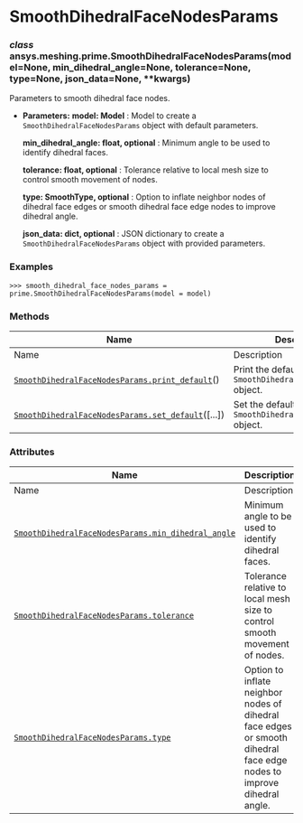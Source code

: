 # SmoothDihedralFaceNodesParams

<a id="ansys.meshing.prime.SmoothDihedralFaceNodesParams"></a>

### *class* ansys.meshing.prime.SmoothDihedralFaceNodesParams(model=None, min_dihedral_angle=None, tolerance=None, type=None, json_data=None, \*\*kwargs)

Parameters to smooth dihedral face nodes.

* **Parameters:**
  **model: Model**
  : Model to create a `SmoothDihedralFaceNodesParams` object with default parameters.

  **min_dihedral_angle: float, optional**
  : Minimum angle to be used to identify dihedral faces.

  **tolerance: float, optional**
  : Tolerance relative to local mesh size to control smooth movement of nodes.

  **type: SmoothType, optional**
  : Option to inflate neighbor nodes of dihedral face edges or smooth dihedral face edge nodes to improve dihedral angle.

  **json_data: dict, optional**
  : JSON dictionary to create a `SmoothDihedralFaceNodesParams` object with provided parameters.

### Examples

```pycon
>>> smooth_dihedral_face_nodes_params = prime.SmoothDihedralFaceNodesParams(model = model)
```

<!-- !! processed by numpydoc !! -->

### Methods

| Name | Description |
|-----------------------------------------------------------------------------------------------------------------------------------------------------------------------------------------|-----------------------------------------------------------------------|
| Name | Description |
| [`SmoothDihedralFaceNodesParams.print_default`](ansys.meshing.prime.SmoothDihedralFaceNodesParams.print_default.md#ansys.meshing.prime.SmoothDihedralFaceNodesParams.print_default)()   | Print the default values of `SmoothDihedralFaceNodesParams` object.   |
| [`SmoothDihedralFaceNodesParams.set_default`](ansys.meshing.prime.SmoothDihedralFaceNodesParams.set_default.md#ansys.meshing.prime.SmoothDihedralFaceNodesParams.set_default)([...])    | Set the default values of the `SmoothDihedralFaceNodesParams` object. |

### Attributes

| Name | Description |
|------------------------------------------------------------------------------------------------------------------------------------------------------------------------------------------------------|-----------------------------------------------------------------------------------------------------------------------|
| Name | Description |
| [`SmoothDihedralFaceNodesParams.min_dihedral_angle`](ansys.meshing.prime.SmoothDihedralFaceNodesParams.min_dihedral_angle.md#ansys.meshing.prime.SmoothDihedralFaceNodesParams.min_dihedral_angle)   | Minimum angle to be used to identify dihedral faces.                                                                  |
| [`SmoothDihedralFaceNodesParams.tolerance`](ansys.meshing.prime.SmoothDihedralFaceNodesParams.tolerance.md#ansys.meshing.prime.SmoothDihedralFaceNodesParams.tolerance)                              | Tolerance relative to local mesh size to control smooth movement of nodes.                                            |
| [`SmoothDihedralFaceNodesParams.type`](ansys.meshing.prime.SmoothDihedralFaceNodesParams.type.md#ansys.meshing.prime.SmoothDihedralFaceNodesParams.type)                                             | Option to inflate neighbor nodes of dihedral face edges or smooth dihedral face edge nodes to improve dihedral angle. |
<!-- vale on -->